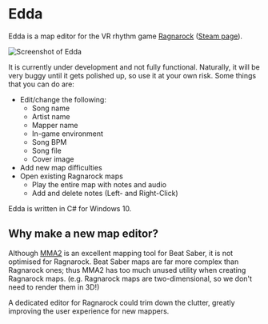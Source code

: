 # Edda

Edda is a map editor for the VR rhythm game [Ragnarock](https://www.ragnarock-vr.com/home) ([Steam page](https://store.steampowered.com/app/1345820/Ragnarock/)).

![Screenshot of Edda](https://i.imgur.com/cjWzK6G.png)

It is currently under development and not fully functional. Naturally, it will be very buggy until it gets polished up, so use it at your own risk.
Some things that you can do are:
- Edit/change the following:
  - Song name
  - Artist name
  - Mapper name
  - In-game environment
  - Song BPM
  - Song file
  - Cover image
- Add new map difficulties
- Open existing Ragnarock maps
  - Play the entire map with notes and audio
  - Add and delete notes (Left- and Right-Click)

Edda is written in C# for Windows 10.

## Why make a new map editor?

Although [MMA2](https://github.com/Shadnix-was-taken/MediocreMapper) is an excellent mapping tool for Beat Saber, it is not optimised for Ragnarock.
Beat Saber maps are far more complex than Ragnarock ones; thus MMA2 has too much unused utility when creating Ragnarock maps. 
(e.g. Ragnarock maps are two-dimensional, so we don't need to render them in 3D!)

A dedicated editor for Ragnarock could trim down the clutter, greatly improving the user experience for new mappers.
